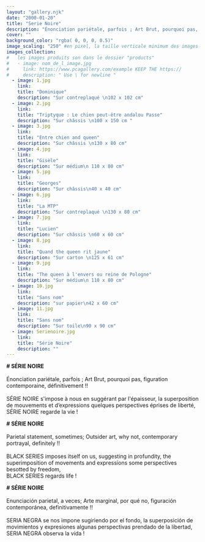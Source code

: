 ```yaml
---
layout: "gallery.njk"
date: "2000-01-20"
title: "Serie Noire"
description: "Énonciation pariétale, parfois ; Art Brut, pourquoi pas, figuration contemporaine, définitivementm !! "
cover: ""
background_color: "rgba( 0, 0, 0, 0.5)"
image_scaling: "250" #en pixel, la taille verticale minimum des images presentes dans la gallery
images_collection:
#   les images produits son dans le dossier "products" 
#   - image: nom_de_l_image.jpg
#     link: https://www.pcagallery.com/example KEEP THE https://
#     description: " Use \ for newline "
  - image: 1.jpg
    link:
    title: "Dominique"
    description: "Sur contreplaqué \n102 x 102 cm"
  - image: 2.jpg
    link:
    title: "Triptyque : Le chien peut-être andalou Passe"
    description: "Sur châssis \n100 x 150 cm "
  - image: 3.jpg
    link:
    title: "Entre chien and queen"
    description: "Sur châssis \n130 x 80 cm"
  - image: 4.jpg
    link:
    title: "Gisèle"
    description: "Sur médium\n 110 x 80 cm"
  - image: 5.jpg
    link:
    title: "Georges"
    description: "Sur châssis\n40 x 40 cm"
  - image: 6.jpg
    link:
    title: "La MTP"
    description: "Sur contreplaqué \n130 x 80 cm"
  - image: 7.jpg
    link:
    title: "Lucien"
    description: "Sur châssis \n60 x 60 cm"
  - image: 8.jpg
    link:
    title: "Quand the queen rit jaune"
    description: "Sur carton \n125 x 61 cm"
  - image: 9.jpg
    link:
    title: "The queen à l'envers ou reine de Pologne"
    description: "Sur médium\n 110 x 80 cm"
  - image: 10.jpg
    link:
    title: "Sans nom"
    description: "sur papier\n42 x 60 cm"
  - image: 11.jpg
    link:
    title: "Sans nom"
    description: "Sur toile\n90 x 90 cm"
  - image: Serienoire.jpg
    link:
    title: "Série Noire"
    description: ""
---
```



**# SÉRIE NOIRE**  
&nbsp;  
Énonciation pariétale, parfois ; Art Brut, pourquoi pas, figuration contemporaine, définitivement&nbsp;!!  
&nbsp;  
SÉRIE NOIRE s'impose à nous en suggérant par l'épaisseur, la superposition de mouvements et d’expressions quelques perspectives éprises de liberté,  
SÉRIE NOIRE regarde la vie&nbsp;!  



**# SÉRIE NOIRE**  
&nbsp;  
Parietal statement, sometimes; Outsider art, why not, contemporary portrayal, definitely&nbsp;!!  
&nbsp;  
BLACK SERIES imposes itself on us, suggesting in profundity, the superimposition of movements and expressions some perspectives  besotted by freedom,  
BLACK SERIES regards life&nbsp;!  



**# SÉRIE NOIRE**  
&nbsp;  
Enunciación parietal, a veces; Arte marginal, por qué no, figuración contemporánea, definitivamente&nbsp;!!  
&nbsp;  
SERIA NEGRA se nos impone sugiriendo por el fondo, la superposición de movimientos y expresiones algunas perspectivas prendado de la libertad,  
SERIA NEGRA observa la vida&nbsp;!  